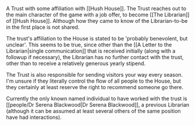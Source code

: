 A Trust with some affiliation with [[Hush House]]. The Trust reaches out to the main character of the game with a job offer, to become [[The Librarian]] of [[Hush House]]. Although how they came to know of the Librarian-to-be in the first place is not shared. 

The trust's affiliation to the House is stated to be 'probably benevolent, but unclear'. This seems to be true, since other than the [[A Letter to the Librarian|single communication]] that is received initially (along with a followup if necessary), the Librarian has no further contact with the trust, other than to receive a relatively generous yearly stipend. 

The Trust is also responsible for sending visitors your way every season. I'm unsure if they literally control the flow of all people to the House, but they certainly at least reserve the right to recommend someone go there. 

Currently the only known named individual to have worked with the trust is [[people/Dr Serena Blackwood|Dr Serena Blackwood]], a previous Librarian (although it can be assumed at least several others of the same position have had interactions).